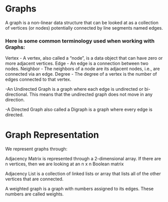 # Graphs
A graph is a non-linear data structure that can be looked at as a collection of vertices (or nodes) potentially connected by line segments named edges.

### Here is some common terminology used when working with Graphs:

Vertex - A vertex, also called a “node”, is a data object that can have zero or more adjacent vertices.
Edge - An edge is a connection between two nodes.
Neighbor - The neighbors of a node are its adjacent nodes, i.e., are connected via an edge.
Degree - The degree of a vertex is the number of edges connected to that vertex.


-An Undirected Graph is a graph where each edge is undirected or bi-directional. This means that the undirected graph does not move in any direction.

-A Directed Graph also called a Digraph is a graph where every edge is directed.


# Graph Representation
We represent graphs through:

Adjacency Matrix is represented through a 2-dimensional array. If there are n vertices, then we are looking at an n x n Boolean matrix


Adjacency List is a collection of linked lists or array that lists all of the other vertices that are connected.


A weighted graph is a graph with numbers assigned to its edges. These numbers are called weights.



